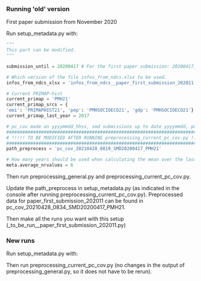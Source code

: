 ### Running 'old' version

First paper submission from November 2020

Run setup_metadata.py with:

```python
"""
This part can be modified.
"""

submission_until = 20200417 # For the first paper submission: 20200417, yyyymmdd

# Which version of the file infos_from_ndcs.xlsx to be used.
infos_from_ndcs_xlsx = 'infos_from_ndcs__paper_first_submission_202011.xlsx'

# Current PRIMAP-hist
current_primap = 'PMH21'
current_primap_srcs = {
'emi': 'PRIMAPHIST21', 'pop': 'PMHSOCIOECO21', 'gdp': 'PMHSOCIOECO21'}
current_primap_last_year = 2017

# pc_cov made on yyyymmdd_hhss, smd submissions up to date yyyymmdd, pmh21 PRIMAP-hist v2.1
############################################################################
# !!!!! TO BE MODIFIED AFTER RUNNING preprocessing_current_pc_cov.py !!!!! #
############################################################################
path_preprocess = 'pc_cov_20210428_0819_SMD20200417_PMH21'

# How many years should be used when calculating the mean over the last available years.
meta.average_nrvalues = 6
```

Then run preprocessing_general.py and preprocessing_current_pc_cov.py.

Update the path_preprocess in setup_metadata.py (as indicated in the console after running preprocessing_current_pc_cov.py). Preprocessed data for paper_first_submission_202011 can be found in pc_cov_20210428_0834_SMD20200417_PMH21.

Then make all the runs you want with this setup (\_to_be_run__paper_first_submission_202011.py)

### New runs

Run setup_metadata.py with:

Then run preprocessing_current_pc_cov.py (no changes in the output of preprocessing_general.py, so it does not have to be rerun).